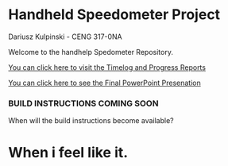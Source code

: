 # Handheld Speedometer Project
Dariusz Kulpinski - CENG 317-0NA

Welcome to the handhelp Spedometer Repository.
 
[You can click here to visit the Timelog and Progress Reports](https://github.com/BlueDaroosh/handheldSpedometer/blob/master/Documentation/index.md)
 
[You can click here to see the Final PowerPoint Presenation](https://github.com/BlueDaroosh/handheldSpedometer/blob/master/Documentation/Hardware%20Presentation%20-%20Dariusz.pptx)

### BUILD INSTRUCTIONS COMING SOON

When will the build instructions become available?

# When i feel like it.
